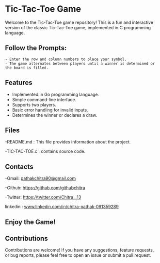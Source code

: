 # Tic-Tac-Toe Game

Welcome to the Tic-Tac-Toe game repository! This is a fun and interactive version of the classic Tic-Tac-Toe game, implemented in C programming language.
    

## **Follow the Prompts:**
    - Enter the row and column numbers to place your symbol.
    - The game alternates between players until a winner is determined or the board is filled.

## Features

- Implemented in Go programming language.
- Simple command-line interface.
- Supports two players.
- Basic error handling for invalid inputs.
- Determines the winner or declares a draw.

## Files

-README.md : This file provides information about the project.

-TIC-TAC-TOE.c : contains source code.

## Contacts

-Gmail: pathakchitra90@gmail.com 

-Github: https://github.com/githubchitra

-Twitter: https://twitter.com/Chitra__13

linkedin : www.linkedin.com/in/chitra-pathak-061359289

## **Enjoy the Game!**

## Contributions

Contributions are welcome! If you have any suggestions, feature requests, or bug reports, please feel free to open an issue or submit a pull request.
